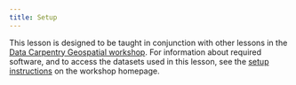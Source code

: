 ```yaml
---
title: Setup
---
```


This lesson is designed to be taught in conjunction with other lessons
in the [Data Carpentry Geospatial workshop](http://www.datacarpentry.org/geospatial-workshop/).
For information about required software, and to access the datasets used
in this lesson, see the
[setup instructions](https://datacarpentry.org/geospatial-workshop/#setup)
on the workshop homepage.


